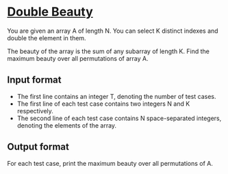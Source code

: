 # [Double Beauty][link]

You are given an array A of length N. You can select K distinct indexes and double the element in them.

The beauty of the array is the sum of any subarray of length K. Find the maximum beauty over all permutations of array A.

## Input format

- The first line contains an integer T, denoting the number of test cases.
- The first line of each test case contains two integers N and K respectively.
- The second line of each test case contains N space-separated integers, denoting the elements of the array.

## Output format

For each test case, print the maximum beauty over all permutations of A.

[link]: https://www.hackerearth.com/practice/algorithms/greedy/basics-of-greedy-algorithms/practice-problems/algorithm/double-beauty-711a7ca1/
